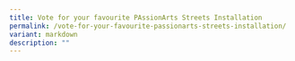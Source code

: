 ```yaml
---
title: Vote for your favourite PAssionArts Streets Installation
permalink: /vote-for-your-favourite-passionarts-streets-installation/
variant: markdown
description: ""
---
```

